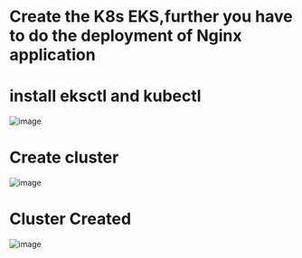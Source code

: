 # Create the K8s EKS,further you have to do the deployment of Nginx application

# install eksctl and kubectl

![image](https://github.com/ArpanaM/Guvi_tasks/assets/68733492/92f7cf33-6b63-444e-9486-924aca5c726e)

# Create cluster

![image](https://github.com/ArpanaM/Guvi_tasks/assets/68733492/23d6409f-153f-4274-81f0-60460eb7aa50)



# Cluster Created

![image](https://github.com/ArpanaM/Guvi_tasks/assets/68733492/0f2c1e10-5900-43e9-b418-a2bcfc2f33b3)

